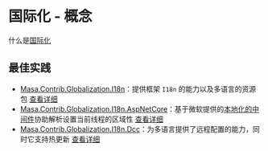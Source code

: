 # 国际化 - 概念

什么是[国际化](https://zh.wikipedia.org/wiki/%E5%9B%BD%E9%99%85%E5%8C%96%E4%B8%8E%E6%9C%AC%E5%9C%B0%E5%8C%96)

## 最佳实践

* [Masa.Contrib.Globalization.I18n](https://www.nuget.org/packages/Masa.Contrib.Globalization.I18n)：提供框架 `I18n` 的能力以及多语言的资源包 [查看详细](/framework/building-blocks/globalization/i18n)
* [Masa.Contrib.Globalization.I18n.AspNetCore](https://www.nuget.org/packages/Masa.Contrib.Globalization.I18n.AspNetCore)：基于微软提供的[本地化的中间件](https://learn.microsoft.com/zh-cn/aspnet/core/fundamentals/localization#localization-middleware)协助解析设置当前线程的区域性 [查看详细](/framework/building-blocks/globalization/i18n-aspnetcore)
* [Masa.Contrib.Globalization.I18n.Dcc](https://www.nuget.org/packages/Masa.Contrib.Globalization.I18n.Dcc)：为多语言提供了远程配置的能力，同时它支持热更新 [查看详细](/framework/building-blocks/globalization/i18n-dcc)